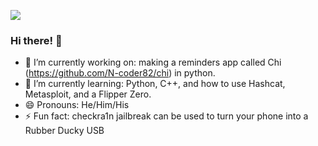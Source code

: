 <a href="https://img.shields.io/badge/%F0%9F%90%ACFlipper%20Name-Sputnik-orange"><img src="https://img.shields.io/badge/%F0%9F%90%ACFlipper%20Name-Sputnik-orange"></a>

### Hi there! 👋
- 🔭 I’m currently working on: making a reminders app called Chi (https://github.com/N-coder82/chi) in python.
- 🌱 I’m currently learning: Python, C++, and how to use Hashcat, Metasploit, and a Flipper Zero.
- 😄 Pronouns: He/Him/His
- ⚡ Fun fact: checkra1n jailbreak can be used to turn your phone into a Rubber Ducky USB
